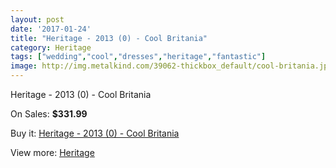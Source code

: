```yaml
---
layout: post
date: '2017-01-24'
title: "Heritage - 2013 (0) - Cool Britania"
category: Heritage
tags: ["wedding","cool","dresses","heritage","fantastic"]
image: http://img.metalkind.com/39062-thickbox_default/cool-britania.jpg
---
```

Heritage - 2013 (0) - Cool Britania

On Sales: **$331.99**
<a href="https://www.metalkind.com/en/heritage/1842-cool-britania.html"><amp-img layout="responsive" width="600" height="600" src="//img.metalkind.com/39062-thickbox_default/cool-britania.jpg" alt="Heritage - 2013 (0) - Cool Britania 0" /></a>
<a href="https://www.metalkind.com/en/heritage/1842-cool-britania.html"><amp-img layout="responsive" width="600" height="600" src="//img.metalkind.com/39064-thickbox_default/cool-britania.jpg" alt="Heritage - 2013 (0) - Cool Britania 1" /></a>

Buy it: [Heritage - 2013 (0) - Cool Britania](https://www.metalkind.com/en/heritage/1842-cool-britania.html "Heritage - 2013 (0) - Cool Britania")

View more: [Heritage](https://www.metalkind.com/en/55-heritage "Heritage")